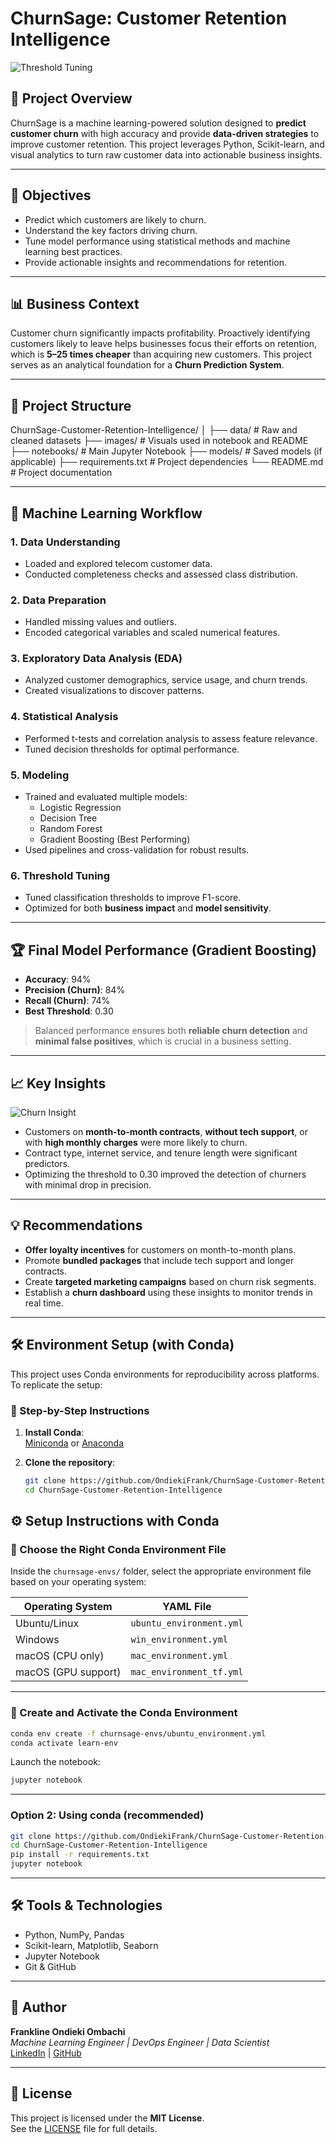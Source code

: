 # ChurnSage: Customer Retention Intelligence



![Threshold Tuning](images/WhatsApp%20Image%202025-07-21%20at%2012.38.10%20(1).jpeg)

## 📌 Project Overview

ChurnSage is a machine learning-powered solution designed to **predict customer churn** with high accuracy and provide **data-driven strategies** to improve customer retention. This project leverages Python, Scikit-learn, and visual analytics to turn raw customer data into actionable business insights.

---

## 🎯 Objectives

- Predict which customers are likely to churn.
- Understand the key factors driving churn.
- Tune model performance using statistical methods and machine learning best practices.
- Provide actionable insights and recommendations for retention.

---

## 📊 Business Context

Customer churn significantly impacts profitability. Proactively identifying customers likely to leave helps businesses focus their efforts on retention, which is **5–25 times cheaper** than acquiring new customers. This project serves as an analytical foundation for a **Churn Prediction System**.

---
## 📁 Project Structure

ChurnSage-Customer-Retention-Intelligence/
│
├── data/ # Raw and cleaned datasets
├── images/ # Visuals used in notebook and README
├── notebooks/ # Main Jupyter Notebook
├── models/ # Saved models (if applicable)
├── requirements.txt # Project dependencies
└── README.md # Project documentation

---

## 🧠 Machine Learning Workflow

### 1. Data Understanding
- Loaded and explored telecom customer data.
- Conducted completeness checks and assessed class distribution.

### 2. Data Preparation
- Handled missing values and outliers.
- Encoded categorical variables and scaled numerical features.

### 3. Exploratory Data Analysis (EDA)
- Analyzed customer demographics, service usage, and churn trends.
- Created visualizations to discover patterns.

### 4. Statistical Analysis
- Performed t-tests and correlation analysis to assess feature relevance.
- Tuned decision thresholds for optimal performance.

### 5. Modeling
- Trained and evaluated multiple models:
  - Logistic Regression
  - Decision Tree
  - Random Forest
  - Gradient Boosting (Best Performing)
- Used pipelines and cross-validation for robust results.

### 6. Threshold Tuning
- Tuned classification thresholds to improve F1-score.
- Optimized for both **business impact** and **model sensitivity**.


---

## 🏆 Final Model Performance (Gradient Boosting)

- **Accuracy**: 94%
- **Precision (Churn)**: 84%
- **Recall (Churn)**: 74%
- **Best Threshold**: 0.30

> Balanced performance ensures both **reliable churn detection** and **minimal false positives**, which is crucial in a business setting.

---

## 📈 Key Insights

![Churn Insight](images/WhatsApp%20Image%202025-07-21%20at%2012.38.10.jpeg)

- Customers on **month-to-month contracts**, **without tech support**, or with **high monthly charges** were more likely to churn.
- Contract type, internet service, and tenure length were significant predictors.
- Optimizing the threshold to 0.30 improved the detection of churners with minimal drop in precision.

---

## 💡 Recommendations

- **Offer loyalty incentives** for customers on month-to-month plans.
- Promote **bundled packages** that include tech support and longer contracts.
- Create **targeted marketing campaigns** based on churn risk segments.
- Establish a **churn dashboard** using these insights to monitor trends in real time.


---

## 🛠️ Environment Setup (with Conda)

This project uses Conda environments for reproducibility across platforms. To replicate the setup:

### 🔧 Step-by-Step Instructions

1. **Install Conda**:  
   [Miniconda](https://docs.conda.io/en/latest/miniconda.html) or [Anaconda](https://www.anaconda.com/products/distribution)

2. **Clone the repository**:
   ```bash
   git clone https://github.com/OndiekiFrank/ChurnSage-Customer-Retention-Intelligence.git
   cd ChurnSage-Customer-Retention-Intelligence
   ```

## ⚙️ Setup Instructions with Conda

### 📌 Choose the Right Conda Environment File

Inside the `churnsage-envs/` folder, select the appropriate environment file based on your operating system:

| Operating System      | YAML File                     |
|-----------------------|-------------------------------|
| Ubuntu/Linux          | `ubuntu_environment.yml`      |
| Windows               | `win_environment.yml`         |
| macOS (CPU only)      | `mac_environment.yml`         |
| macOS (GPU support)   | `mac_environment_tf.yml`      |

---

### 🔧 Create and Activate the Conda Environment

```bash
conda env create -f churnsage-envs/ubuntu_environment.yml
conda activate learn-env
```
Launch the notebook:
```bash
jupyter notebook
```
---

### Option 2: Using conda (recommended)

```bash
git clone https://github.com/OndiekiFrank/ChurnSage-Customer-Retention-Intelligence.git
cd ChurnSage-Customer-Retention-Intelligence
pip install -r requirements.txt
jupyter notebook
```
---

## 🛠️ Tools & Technologies

- Python, NumPy, Pandas
- Scikit-learn, Matplotlib, Seaborn
- Jupyter Notebook
- Git & GitHub

---

## 🙋 Author

**Frankline Ondieki Ombachi**  
*Machine Learning Engineer | DevOps Engineer | Data Scientist*  
[LinkedIn](https://www.linkedin.com/in/frankline-ondieki-39a61828a/) | [GitHub](https://github.com/OndiekiFrank)

---

## 📝 License

This project is licensed under the **MIT License**.  
See the [LICENSE](LICENSE) file for full details.
